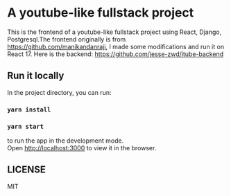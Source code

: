 # A youtube-like fullstack project

This is the frontend of a youtube-like fullstack project using React, Django, Postgresql.The frontend originally is from https://github.com/manikandanraji, I made some modifications and run it on React 17. Here is the backend: https://github.com/jesse-zwd/itube-backend

## Run it locally

In the project directory, you can run:

### `yarn install`

### `yarn start`

to run the app in the development mode.\
Open [http://localhost:3000](http://localhost:3000) to view it in the browser.

## LICENSE

MIT
